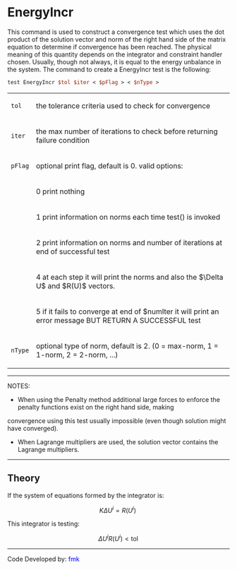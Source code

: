 # EnergyIncr

<p>This command is used to construct a convergence test which uses the
dot product of the solution vector and norm of the right hand side of
the matrix equation to determine if convergence has been reached. The
physical meaning of this quantity depends on the integrator and
constraint handler chosen. Usually, though not always, it is equal to
the energy unbalance in the system. The command to create a EnergyIncr
test is the following:</p>

```tcl
test EnergyIncr $tol $iter < $pFlag > < $nType >
```

<table>
<tbody>
<tr class="odd">
<td><p><code class="parameter-table-variable">tol</code></p></td>
<td><p>the tolerance criteria used to check for convergence</p></td>
</tr>
<tr class="even">
<td><p><code class="parameter-table-variable">iter</code></p></td>
<td><p>the max number of iterations to check before returning failure
condition</p></td>
</tr>
<tr class="odd">
<td><p><code class="parameter-table-variable">pFlag</code></p></td>
<td><p>optional print flag, default is 0. valid options:</p></td>
</tr>
<tr class="even">
<td></td>
<td><p>0 print nothing</p></td>
</tr>
<tr class="odd">
<td></td>
<td><p>1 print information on norms each time test() is invoked</p></td>
</tr>
<tr class="even">
<td></td>
<td><p>2 print information on norms and number of iterations at end of
successful test</p></td>
</tr>
<tr class="odd">
<td></td>
<td><p>4 at each step it will print the norms and also the
$\Delta U$ and $R(U)$
vectors.</p></td>
</tr>
<tr class="even">
<td></td>
<td><p>5 if it fails to converge at end of $numIter it will print an
error message BUT RETURN A SUCCESSFUL test</p></td>
</tr>
<tr class="odd">
<td><p><code class="parameter-table-variable">nType</code></p></td>
<td><p>optional type of norm, default is 2. (0 = max-norm, 1 = 1-norm, 2
= 2-norm, ...)</p></td>
</tr>
</tbody>
</table>
<hr />
<p>NOTES:</p>
<ul>
<li>When using the Penalty method additional large forces to enforce the
penalty functions exist on the right hand side, making</li>
</ul>
<p>convergence using this test usually impossible (even though solution
might have converged).</p>
<ul>
<li>When Lagrange multipliers are used, the solution vector contains the
Lagrange multipliers.</li>
</ul>
<hr />

## Theory

<p>If the system of equations formed by the integrator is:</p>

$$K \Delta U^i = R(U^i)\,\!$$


<p>This integrator is testing:</p>

$$ \Delta U^i R(U^i) < \text{tol} \!$$


<hr />
<p>Code Developed by: <span style="color:blue"> fmk
</span></p>
